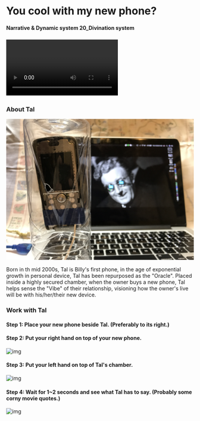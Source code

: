 # You cool with my new phone?
#### Narrative & Dynamic system 20_Divination system

 ### [<Video Demo link>](https://vimeo.com/405502725)

### About Tal

![img](img/lul.JPG)

Born in th mid 2000s, Tal is Billy's first phone, in the age of exponential growth in personal device, Tal has been repurposed as the "Oracle". Placed inside a highly secured chamber, when the owner buys a new phone, Tal helps sense the "Vibe" of their relationship, visioning how the owner's live will be with his/her/their new device.

### Work with Tal

#### __Step 1:__ Place your new phone beside Tal. (Preferably to its right.)

#### __Step 2:__ Put your right hand on top of your new phone.
![img](img/phone.gif)

#### __Step 3:__ Put your left hand on top of Tal's chamber.
![img](img/nuke.gif)

#### __Step 4:__ Wait for 1~2 seconds and see what Tal has to say. (Probably some corny movie quotes.)
![img](img/screen.gif)
